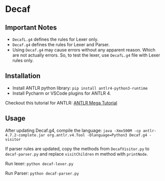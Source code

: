 # Decaf
 
## Important Notes
- `DecafL.g4` defines the rules for Lexer only.
- `Decaf.g4` defines the rules for Lexer and Parser.
-  Using `Decaf.g4` may cause errors without any apparent reason. Which are not actually errors. 
So, to test the lexer, use `DecafL.g4` file with Lexer rules only.

## Installation
- Install ANTLR python library:
`pip install antlr4-python3-runtime`
- Install Pycharm or VSCode plugins for ANTLR 4.

Checkout this tutorial for ANTLR:
[ANTLR Mega Tutorial](https://tomassetti.me/antlr-mega-tutorial/)

## Usage
After updating Decaf.g4, compile the language:
`java -Xmx500M -cp antlr-4.7.2-complete.jar org.antlr.v4.Tool -Dlanguage=Python3 Decaf.g4 -visitor`

If parser rules are updated, copy the methods from `DecafVisitor.py` to `decaf-parser.py` and replace `visitChildren` m
method with `printNode`.

Run lexer:  `python decaf-lexer.py`

Run Parser: `python decaf-parser.py`

